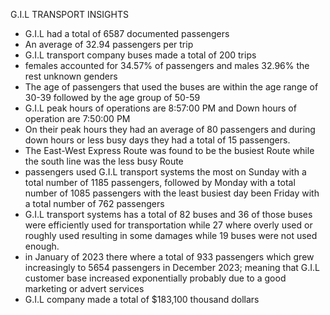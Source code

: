 G.I.L TRANSPORT INSIGHTS
-  G.I.L had a total of 6587 documented passengers 
-  An average of 32.94 passengers per trip
-  G.I.L transport company buses made a total of 200 trips
-  females accounted for 34.57% of passengers and males 32.96% the rest unknown genders
- The age of passengers that used the buses are within the age range of 30-39 followed by the age group of 50-59 
- G.I.L peak hours of operations are 8:57:00 PM and Down hours of operation are 7:50:00 PM 
- On their peak  hours they had an average of 80 passengers and during down hours or less busy days they had a total of 15 passengers.
- The East-West Express Route was found to be the busiest Route while the south line was the less busy Route
- passengers used G.I.L transport systems the most on Sunday with a total number of 1185 passengers, followed by Monday with a total number of 1085 passengers with the least busiest day been Friday with a total number of 762 passengers
- G.I.L transport systems has a total of 82 buses and 36 of those buses were efficiently used for transportation while 27 where overly used or roughly used resulting in some damages while 19 buses were not used enough.
- in January of 2023 there where a total of 933 passengers which grew increasingly to 5654 passengers in December 2023; meaning that G.I.L customer base increased exponentially probably due to a good marketing or advert services 
- G.I.L company made a total of $183,100 thousand dollars 
